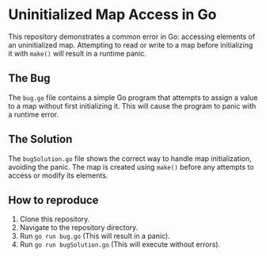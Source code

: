 # Uninitialized Map Access in Go

This repository demonstrates a common error in Go: accessing elements of an uninitialized map.  Attempting to read or write to a map before initializing it with `make()` will result in a runtime panic.

## The Bug

The `bug.go` file contains a simple Go program that attempts to assign a value to a map without first initializing it.  This will cause the program to panic with a runtime error.

## The Solution

The `bugSolution.go` file shows the correct way to handle map initialization, avoiding the panic.  The map is created using `make()` before any attempts to access or modify its elements.

## How to reproduce

1. Clone this repository.
2. Navigate to the repository directory.
3. Run `go run bug.go` (This will result in a panic).
4. Run `go run bugSolution.go` (This will execute without errors).